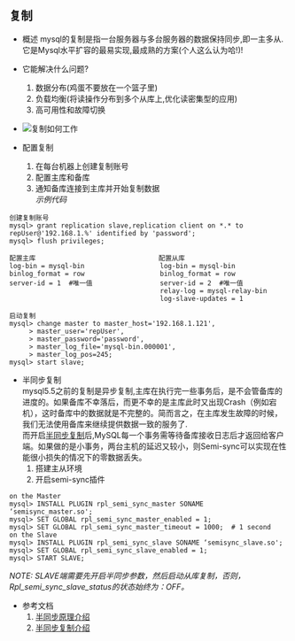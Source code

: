 ## 复制
* 概述
mysql的复制是指一台服务器与多台服务器的数据保持同步,即一主多从.它是Mysql水平扩容的最易实现,最成熟的方案(个人这么认为哈!)!

* 它能解决什么问题?
  1. 数据分布(鸡蛋不要放在一个篮子里)
  2. 负载均衡(将读操作分布到多个从库上,优化读密集型的应用)
  3. 高可用性和故障切换

* ![复制如何工作](https://github.com/yotoobo/config/blob/master/mysql/mysql-replication.jpg)
* 配置复制
  1. 在每台机器上创建复制账号  
  2. 配置主库和备库  
  3. 通知备库连接到主库并开始复制数据  
  _示例代码_  
```
创建复制账号
mysql> grant replication slave,replication client on *.* to repUser@'192.168.1.%' identified by 'password';
mysql> flush privileges;

配置主库                               配置从库
log-bin = mysql-bin                   log-bin = mysql-bin  
binlog_format = row                   binlog_format = row
server-id = 1  #唯一值                 server-id = 2  #唯一值
                                      relay-log = mysql-relay-bin
                                      log-slave-updates = 1  

启动复制
mysql> change master to master_host='192.168.1.121',
     > master_user='repUser',
     > master_password='password',
     > master_log_file='mysql-bin.000001',
     > master_log_pos=245;
mysql> start slave;
```
* 半同步复制  
mysql5.5之前的复制是异步复制,主库在执行完一些事务后，是不会管备库的进度的。如果备库不幸落后，而更不幸的是主库此时又出现Crash（例如宕机），这时备库中的数据就是不完整的。简而言之，在主库发生故障的时候，我们无法使用备库来继续提供数据一致的服务了.  
而开启[半同步复制](http://dev.mysql.com/doc/refman/5.5/en/replication-semisync.html)后,MySQL每一个事务需等待备库接收日志后才返回给客户端。如果做的是小事务，两台主机的延迟又较小，则Semi-sync可以实现在性能很小损失的情况下的零数据丢失。
  1. 搭建主从环境
  2. 开启semi-sync插件
```
on the Master
mysql> INSTALL PLUGIN rpl_semi_sync_master SONAME ‘semisync_master.so';
mysql> SET GLOBAL rpl_semi_sync_master_enabled = 1;
mysql> SET GLOBAL rpl_semi_sync_master_timeout = 1000;  # 1 second
on the Slave
mysql> INSTALL PLUGIN rpl_semi_sync_slave SONAME ‘semisync_slave.so';
mysql> SET GLOBAL rpl_semi_sync_slave_enabled = 1;
mysql> START SLAVE;
```
_NOTE: SLAVE端需要先开启半同步参数，然后启动从库复制，否则，Rpl_semi_sync_slave_status的状态始终为：OFF。_  

* 参考文档
  1. [半同步原理介绍](http://www.orczhou.com/index.php/2011/07/why-and-how-mysql-5-5-semi-sync-replication/)
  2. [半同步复制介绍](http://www.mysqlsystems.com/2012/08/understand-mysql-semi-sync-replication.html)